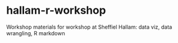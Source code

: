 # hallam-r-workshop
Workshop materials for workshop at Sheffiel Hallam: data viz, data wrangling, R markdown
